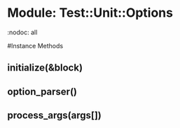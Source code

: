 # Module: Test::Unit::Options
    

:nodoc: all



#Instance Methods
## initialize(&block) [](#method-i-initialize)

## option_parser() [](#method-i-option_parser)

## process_args(args[]) [](#method-i-process_args)

